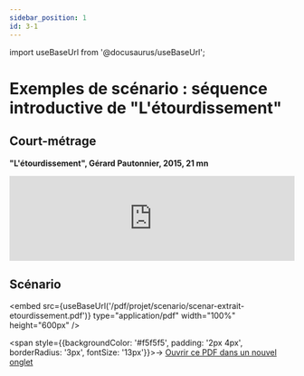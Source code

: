 ```yaml
---
sidebar_position: 1
id: 3-1
---
```

import useBaseUrl from '@docusaurus/useBaseUrl';

# Exemples de scénario : séquence introductive de "L'étourdissement"

## Court-métrage

**"L'étourdissement", Gérard Pautonnier, 2015, 21 mn**   

<iframe src="https://drive.google.com/file/d/1E-fVL1VqGF6_VeZNHs1fhhgCFOfYCc6u/preview" width="100%" style={{aspectRatio: "640/350"}} frameborder="0" allow="autoplay"></iframe>

## Scénario

<embed
  src={useBaseUrl('/pdf/projet/scenario/scenar-extrait-etourdissement.pdf')}
  type="application/pdf"
  width="100%"
  height="600px"
/>

<span style={{backgroundColor: '#f5f5f5', padding: '2px 4px', borderRadius: '3px', fontSize: '13px'}}>→ [Ouvrir ce PDF dans un nouvel onglet](/pdf/projet/scenario/scenar-extrait-etourdissement.pdf)</span>